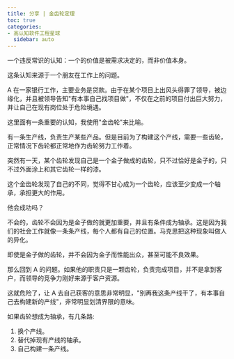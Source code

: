 ```yaml
---
title: 分享 | 金齿轮定理
toc: true
categories:
- 高认知软件工程星球
  sidebar: auto
---
```


一个违反常识的认知：一个的价值是被需求决定的，而非价值本身。

这条认知来源于一个朋友在工作上的问题。

A 在一家银行工作，主要业务是贷款。由于在某个项目上出风头得罪了领导，被边缘化，并且被领导告知"有本事自己找项目做"，不仅在之前的项目付出巨大努力，并让自己在现有岗位处于危险境遇。

这里面有一条重要的认知，我使用"金齿轮"来比喻。

有一条生产线，负责生产某些产品。但是目前为了构建这个产线，需要一些齿轮，正常情况下齿轮都正常地作为齿轮努力工作着。

突然有一天，某个齿轮发现自己是一个金子做成的齿轮，只不过恰好是金子的，只不过外面涂上和其它齿轮一样的漆。

这个金齿轮发现了自己的不同，觉得不甘心成为一个齿轮，应该至少变成一个轴承，承担更大的作用。

他会成功吗？

不会的，齿轮不会因为是金子做的就更加重要，并且有条件成为轴承。这是因为我们的社会工作就像一条条产线，每个人都有自己的位置。马克思把这种现象叫做人的异化。

即使是金子做的齿轮，并不会因为金子而性能出众，甚至可能不良效果。

那么回到 A 的问题。如果他的职责只是一颗齿轮，负责完成项目，并不是拿到客户，而领导的竞争力刚好来源于客户资源。

这就危险了，让 A 去自己获客的意思非常明显，"别再我这条产线干了，有本事自己去构建新的产线"，非常明显划清界限的意味。

如果齿轮想成为轴承，有几条路:

1. 换个产线。
2. 替代掉现有产线的轴承。
3. 自己构建一条产线。



